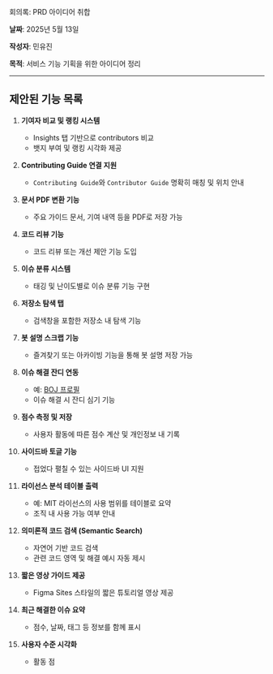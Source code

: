 회의록: PRD 아이디어 취합

**날짜**: 2025년 5월 13일  

**작성자**: 민유진  

**목적**: 서비스 기능 기획을 위한 아이디어 정리

---

## 제안된 기능 목록

1. **기여자 비교 및 랭킹 시스템**
   - Insights 탭 기반으로 contributors 비교
   - 뱃지 부여 및 랭킹 시각화 제공

2. **Contributing Guide 연결 지원**
   - `Contributing Guide`와 `Contributor Guide` 명확히 매칭 및 위치 안내

3. **문서 PDF 변환 기능**
   - 주요 가이드 문서, 기여 내역 등을 PDF로 저장 가능

4. **코드 리뷰 기능**
   - 코드 리뷰 또는 개선 제안 기능 도입

5. **이슈 분류 시스템**
   - 태깅 및 난이도별로 이슈 분류 기능 구현

6. **저장소 탐색 탭**
   - 검색창을 포함한 저장소 내 탐색 기능

7. **봇 설명 스크랩 기능**
   - 즐겨찾기 또는 아카이빙 기능을 통해 봇 설명 저장 가능

8. **이슈 해결 잔디 연동**
   - 예: [BOJ 프로필](https://www.acmicpc.net/user/soberanalyst)  
   - 이슈 해결 시 잔디 심기 기능

9. **점수 측정 및 저장**
    - 사용자 활동에 따른 점수 계산 및 개인정보 내 기록

10. **사이드바 토글 기능**
    - 접었다 펼칠 수 있는 사이드바 UI 지원

11. **라이선스 분석 테이블 출력**
    - 예: MIT 라이선스의 사용 범위를 테이블로 요약  
    - 조직 내 사용 가능 여부 안내

12. **의미론적 코드 검색 (Semantic Search)**
    - 자연어 기반 코드 검색  
    - 관련 코드 영역 및 해결 예시 자동 제시

13. **짧은 영상 가이드 제공**
    - Figma Sites 스타일의 짧은 튜토리얼 영상 제공

14. **최근 해결한 이슈 요약**
    - 점수, 날짜, 태그 등 정보를 함께 표시

15. **사용자 수준 시각화**
    - 활동 점
